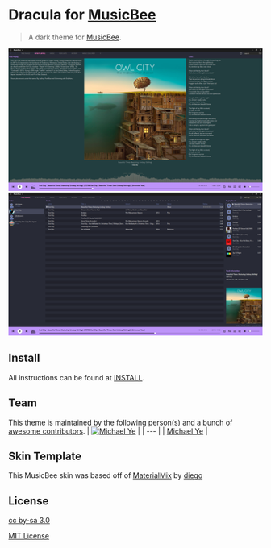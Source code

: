 # Dracula for [MusicBee](https://www.getmusicbee.com/)

> A dark theme for [MusicBee](https://www.getmusicbee.com/).

![Screenshot](./screenshot.png)
![Screenshot2](./screenshot2.png)

## Install

All instructions can be found at [INSTALL](INSTALL.md).

## Team

This theme is maintained by the following person(s) and a bunch of [awesome contributors](https://github.com/mly32/Dracula-MusicBee/graphs/contributors).
| [![Michael Ye](https://avatars2.githubusercontent.com/u/52215742?s=400&v=4)](https://github.com/mly32) |
| --- |
| [Michael Ye](https://github.com/mly32) |

## Skin Template

This MusicBee skin was based off of [MaterialMix](https://getmusicbee.com/addons/skins/203/materialmix-hidpi-supported/) by [diego](https://getmusicbee.com/forum/index.php?action=profile;u=39481)

## License

[cc by-sa 3.0](https://creativecommons.org/licenses/by-sa/3.0/)

[MIT License](./LICENSE)
